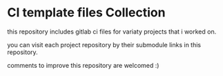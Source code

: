 # CI template files Collection
this repository includes gitlab ci files for variaty projects that i worked on.

you can visit each project repository by their submodule links in this repository.

comments to improve this repository are welcomed :)